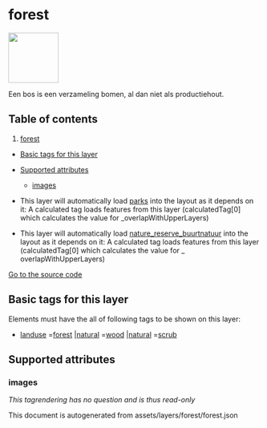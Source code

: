 forest
========



<img src='https://mapcomplete.osm.be/./assets/themes/buurtnatuur/forest.svg' height="100px"> 

Een bos is een verzameling bomen, al dan niet als productiehout.

## Table of contents

1. [forest](#forest)

- [Basic tags for this layer](#basic-tags-for-this-layer)
- [Supported attributes](#supported-attributes)
    + [images](#images)


- This layer will automatically load  [parks](./parks.md)  into the layout as it depends on it:  A calculated tag loads
  features from this layer (calculatedTag[0] which calculates the value for _overlapWithUpperLayers)
- This layer will automatically load  [nature_reserve_buurtnatuur](./nature_reserve_buurtnatuur.md)  into the layout as
  it depends on it:  A calculated tag loads features from this layer (calculatedTag[0] which calculates the value for _
  overlapWithUpperLayers)

[Go to the source code](../assets/layers/forest/forest.json)



Basic tags for this layer
---------------------------



Elements must have the all of following tags to be shown on this layer:

- <a href='https://wiki.openstreetmap.org/wiki/Key:landuse' target='_blank'>landuse</a>
  =<a href='https://wiki.openstreetmap.org/wiki/Tag:landuse%3Dforest' target='_blank'>forest</a>
  |<a href='https://wiki.openstreetmap.org/wiki/Key:natural' target='_blank'>natural</a>
  =<a href='https://wiki.openstreetmap.org/wiki/Tag:natural%3Dwood' target='_blank'>wood</a>
  |<a href='https://wiki.openstreetmap.org/wiki/Key:natural' target='_blank'>natural</a>
  =<a href='https://wiki.openstreetmap.org/wiki/Tag:natural%3Dscrub' target='_blank'>scrub</a>

Supported attributes
----------------------

### images

_This tagrendering has no question and is thus read-only_

This document is autogenerated from assets/layers/forest/forest.json